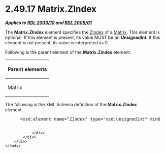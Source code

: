 <html dir="LTR" xmlns:mshelp="http://msdn.microsoft.com/mshelp" xmlns:ddue="http://ddue.schemas.microsoft.com/authoring/2003/5" xmlns:xlink="http://www.w3.org/1999/xlink" xmlns:tool="http://www.microsoft.com/tooltip">
    <head>
        <meta http-equiv="Content-Type" content="text/html; CHARSET=utf-8"></meta>
        <meta name="save" content="history"></meta>
        <title>2.49.17 Matrix.ZIndex</title>
        <xml>
            <mshelp:toctitle title="2.49.17 Matrix.ZIndex"></mshelp:toctitle>
            <mshelp:rltitle title="[MS-RDL]: Matrix.ZIndex"></mshelp:rltitle>
            <mshelp:keyword index="A" term="052e0c12-9b30-47f9-a93f-94edcbb16cbf"></mshelp:keyword>
            <mshelp:attr name="DCSext.ContentType" value="open specification"></mshelp:attr>
            <mshelp:attr name="AssetID" value="052e0c12-9b30-47f9-a93f-94edcbb16cbf"></mshelp:attr>
            <mshelp:attr name="TopicType" value="kbRef"></mshelp:attr>
            <mshelp:attr name="DCSext.Title" value="[MS-RDL]: Matrix.ZIndex" />
        </xml>
    </head>
    <body>
        <div id="header">
            <h1 class="heading">2.49.17 Matrix.ZIndex</h1>
        </div>
        <div id="mainSection">
            <div id="mainBody">
                <div id="allHistory" class="saveHistory"></div>
                <div id="sectionSection0" class="section" name="collapseableSection">
                    

<p><b><i>Applies to </i></b><a href="a7e2ad00-07c8-4f6d-80ab-3ad55df7b233.htm"><b><i>RDL 2003/10</i></b></a><b>
<i>and </i></b><a href="3ebe2912-4958-4832-b391-cad1f5e13338.htm"><b><i>RDL 2005/01</i></b></a></p>

<p>The <b>Matrix.ZIndex</b> element specifies the <a href="b2482b3f-74ab-4ca8-a9e5-c07955011743.htm#gt_92d71c9b-700d-405e-b993-ad78244f3b98">ZIndex</a> of a <a href="25419c0a-c7c6-43d7-8ca5-1af842666dcb.htm">Matrix</a>. This element is
optional. If this element is present, its value MUST be an <b>UnsignedInt</b>.
If this element is not present, its value is interpreted as 0.</p>

<p>Following is the parent element of the <b>Matrix.ZIndex</b>
element.</p>

<table>
 <thead>
  <tr>
   <th>
   <p>Parent elements</p>
   </th>
  </tr>
 </thead>
 <tr>
  <td>
  <p>Matrix</p>
  </td>
 </tr>
</table>

<p> </p>

<p>The following is the XML Schema definition of the <b>Matrix.ZIndex</b>
element.           </p>

<dl>
<dd>
<div><pre> &lt;xsd:element name=&quot;ZIndex&quot; type=&quot;xsd:unsignedInt&quot; minOccurs=&quot;0&quot; /&gt;
  
</pre></div>
</dd></dl>


                </div>
            </div>
        </div>
    </body>
</html>